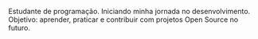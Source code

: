 Estudante de programação.
Iniciando minha jornada no desenvolvimento.  
Objetivo: aprender, praticar e contribuir com projetos Open Source no futuro.
